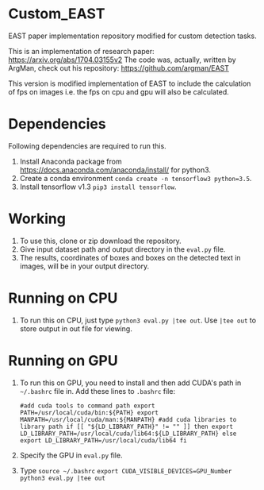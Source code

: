 # Custom_EAST
EAST paper implementation repository modified for custom detection tasks. 

This is an implementation of research paper: https://arxiv.org/abs/1704.03155v2
The code was, actually, written by ArgMan, check out his repository: https://github.com/argman/EAST

This version is modified implementation of EAST to include the calculation of fps on images i.e. the fps on cpu and gpu will also be calculated. 

# Dependencies
Following dependencies are required to run this. 

1. Install Anaconda package from https://docs.anaconda.com/anaconda/install/ for python3. 
2. Create a conda environment `conda create -n tensorflow3 python=3.5`.
3. Install tensorflow v1.3 `pip3 install tensorflow`.

# Working

1. To use this, clone or zip download the repository. 
2. Give input dataset path and output directory in the `eval.py` file. 
3. The results, coordinates of boxes and boxes on the detected text in images, will be in your output directory. 

# Running on CPU

1. To run this on CPU, just type `python3 eval.py |tee out`. Use `|tee out` to store output in out file for viewing. 

# Running on GPU

1. To run this on GPU, you need to install and then add CUDA's path in `~/.bashrc` file in.
   Add these lines to  `.bashrc` file: 
   
   `#add cuda tools to command path
    export PATH=/usr/local/cuda/bin:${PATH}
    export MANPATH=/usr/local/cuda/man:${MANPATH}
    #add cuda libraries to library path
    if [[ "${LD_LIBRARY_PATH}" != "" ]]
    then
      export LD_LIBRARY_PATH=/usr/local/cuda/lib64:${LD_LIBRARY_PATH}
    else
      export LD_LIBRARY_PATH=/usr/local/cuda/lib64
    fi
    `
2. Specify the GPU in `eval.py` file.
3. Type `source ~/.bashrc`
        `export CUDA_VISIBLE_DEVICES=GPU_Number`
        `python3 eval.py |tee out`
        

